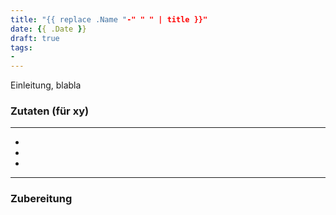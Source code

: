 ```yaml
---
title: "{{ replace .Name "-" " " | title }}"
date: {{ .Date }}
draft: true
tags:
-
---
```

Einleitung, blabla

### Zutaten (für xy)
---
*
*
*
---

### Zubereitung